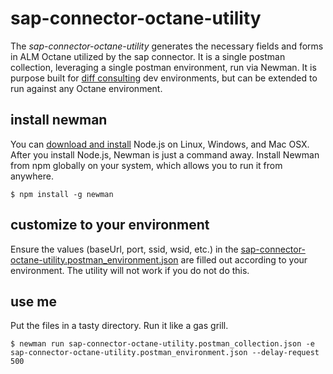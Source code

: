 # sap-connector-octane-utility
The *sap-connector-octane-utility* generates the necessary fields and forms in ALM Octane utilized by the sap connector. It is a single postman collection, leveraging a single postman environment, run via Newman. It is purpose built for [diff consulting](https://www.diffc.com/) dev environments, but can be extended to run against any Octane environment. 

## install newman
You can [download and install](https://nodejs.org/en/download/current/) Node.js on Linux, Windows, and Mac OSX. After you install Node.js, Newman is just a command away. Install Newman from npm globally on your system, which allows you to run it from anywhere.

```
$ npm install -g newman 
```

## customize to your environment
Ensure the values (baseUrl, port, ssid, wsid, etc.) in the [sap-connector-octane-utility.postman_environment.json](https://github.com/e-albaugh/sap-connector-octane-utility/blob/main/sap-connector-octane-utility.postman_environment.json) are filled out according to your environment. The utility will not work if you do not do this. 

## use me
Put the files in a tasty directory. Run it like a gas grill.

```
$ newman run sap-connector-octane-utility.postman_collection.json -e sap-connector-octane-utility.postman_environment.json --delay-request 500
```
